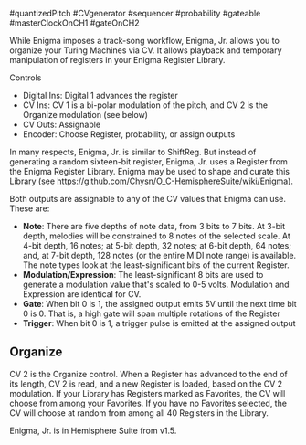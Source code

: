 #quantizedPitch #CVgenerator #sequencer #probability #gateable #masterClockOnCH1 #gateOnCH2 

While Enigma imposes a track-song workflow, Enigma, Jr. allows you to organize your Turing Machines via CV. It allows playback and temporary manipulation of registers in your Enigma Register Library.

Controls
* Digital Ins: Digital 1 advances the register
* CV Ins: CV 1 is a bi-polar modulation of the pitch, and CV 2 is the Organize modulation (see below)
* CV Outs: Assignable
* Encoder: Choose Register, probability, or assign outputs

In many respects, Enigma, Jr. is similar to ShiftReg. But instead of generating a random sixteen-bit register, Enigma, Jr. uses a Register from the Enigma Register Library. Enigma may be used to shape and curate this Library (see https://github.com/Chysn/O_C-HemisphereSuite/wiki/Enigma).

Both outputs are assignable to any of the CV values that Enigma can use. These are:

* **Note**: There are five depths of note data, from 3 bits to 7 bits. At 3-bit depth, melodies will be constrained to 8 notes of the selected scale. At 4-bit depth, 16 notes; at 5-bit depth, 32 notes; at 6-bit depth, 64 notes; and, at 7-bit depth, 128 notes (or the entire MIDI note range) is available. The note types look at the least-significant bits of the current Register.
* **Modulation/Expression**: The least-significant 8 bits are used to generate a modulation value that's scaled to 0-5 volts. Modulation and Expression are identical for CV.
* **Gate**: When bit 0 is 1, the assigned output emits 5V until the next time bit 0 is 0. That is, a high gate will span multiple rotations of the Register
* **Trigger**: When bit 0 is 1, a trigger pulse is emitted at the assigned output

## Organize

CV 2 is the Organize control. When a Register has advanced to the end of its length, CV 2 is read, and a new Register is loaded, based on the CV 2 modulation. If your Library has Registers marked as Favorites, the CV will choose from among your Favorites. If you have no Favorites selected, the CV will choose at random from among all 40 Registers in the Library.

Enigma, Jr. is in Hemisphere Suite from v1.5.